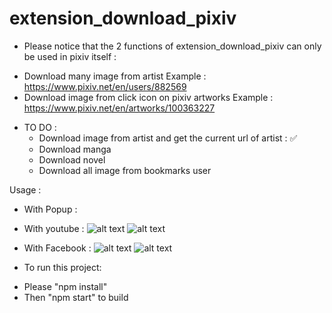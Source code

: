 
# extension_download_pixiv
- Please notice that the 2 functions of extension_download_pixiv can only be used in pixiv itself  :
+ Download many image from artist
Example : https://www.pixiv.net/en/users/882569
+ Download image from click icon on pixiv artworks 
Example : https://www.pixiv.net/en/artworks/100363227
 
- TO DO :
    + Download image from artist and get the current url of artist : ✅
    + Download manga 
    + Download novel
    + Download all image from bookmarks user

Usage :
+ With Popup : 

 + With youtube :
 ![alt text](https://github.com/ShiaHp/extension_download_pixiv/blob/main/img/1.png)
  ![alt text](https://github.com/ShiaHp/extension_download_pixiv/blob/main/img/2.png)
  
 + With Facebook :
  ![alt text](https://github.com/ShiaHp/extension_download_pixiv/blob/main/img/4.png)
   ![alt text](https://github.com/ShiaHp/extension_download_pixiv/blob/main/img/5.png)
  
 

- To run this project:
+ Please "npm install"
+ Then "npm start" to build
